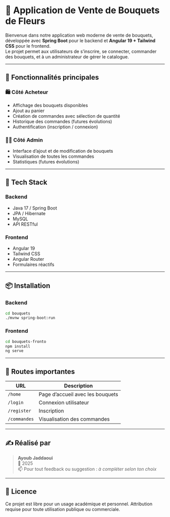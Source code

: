 # 🌸 Application de Vente de Bouquets de Fleurs

Bienvenue dans notre application web moderne de vente de bouquets, développée avec **Spring Boot** pour le backend et **Angular 19 + Tailwind CSS** pour le frontend.  
Le projet permet aux utilisateurs de s’inscrire, se connecter, commander des bouquets, et à un administrateur de gérer le catalogue.

---

## 🚀 Fonctionnalités principales

### 🛍️ Côté Acheteur
- Affichage des bouquets disponibles
- Ajout au panier
- Création de commandes avec sélection de quantité
- Historique des commandes (futures évolutions)
- Authentification (inscription / connexion)

### 🧑‍💼 Côté Admin
- Interface d’ajout et de modification de bouquets
- Visualisation de toutes les commandes
- Statistiques (futures évolutions)

---

## 🧰 Tech Stack

### Backend
- Java 17 / Spring Boot
- JPA / Hibernate
- MySQL
- API RESTful

### Frontend
- Angular 19
- Tailwind CSS
- Angular Router
- Formulaires réactifs

---

## 📦 Installation

### Backend
```bash
cd bouquets
./mvnw spring-boot:run
```

### Frontend
```bash
cd bouquets-fronto
npm install
ng serve
```

---

## 📌 Routes importantes

| URL | Description |
|-----|-------------|
| `/home` | Page d’accueil avec les bouquets |
| `/login` | Connexion utilisateur |
| `/register` | Inscription |
| `/commandes` | Visualisation des commandes |

---

## ✍️ Réalisé par

> **Ayoub Jaddaoui**  
> 📅 2025  
> 📫 Pour tout feedback ou suggestion : *à compléter selon ton choix*

---

## 🪪 Licence

Ce projet est libre pour un usage académique et personnel. Attribution requise pour toute utilisation publique ou commerciale.